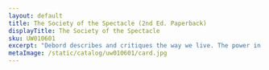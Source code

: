 ```yaml
---
layout: default
title: The Society of the Spectacle (2nd Ed. Paperback)
displayTitle: The Society of the Spectacle
sku: UW010601
excerpt: "Debord describes and critiques the way we live. The power in these ideas lies in their ability to question, identify, and name the common assumptions of the present. Developing the concept of The Spectacle, he describes the “gaze” of contemporary society."
metaImage: /static/catalog/uw010601/card.jpg
---
```

